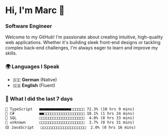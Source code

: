 # Hi, I'm Marc 👋 
### Software Engineer

Welcome to my GitHub! I'm passionate about creating intuitive, high-quality web applications. Whether it's building sleek front-end designs or tackling complex back-end challenges, I'm always eager to learn and improve my skills.  

### 🌍 Languages I Speak  
- 🇩🇪 **German** (Native)  
- 🇬🇧 **English** (Fluent)

### 🤯 What I did the last 7 days

```
🔷 TypeScript   ■■■■■■■■■■■■■■□□□□□□ 72.3% (10 hrs 9 mins)
🔷 C#           ■■□□□□□□□□□□□□□□□□□□ 10.1% (1 hrs 24 mins)
📄 SQL          □□□□□□□□□□□□□□□□□□□□  4.0% (0 hrs 33 mins)
📄 unknown      □□□□□□□□□□□□□□□□□□□□  3.7% (0 hrs 31 mins)
🟨 JavaScript   □□□□□□□□□□□□□□□□□□□□  2.0% (0 hrs 16 mins)
```